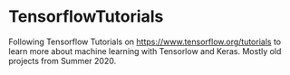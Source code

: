 # TensorflowTutorials
Following Tensorflow Tutorials on https://www.tensorflow.org/tutorials to learn more about machine learning with Tensorlow and Keras.
Mostly old projects from Summer 2020.
